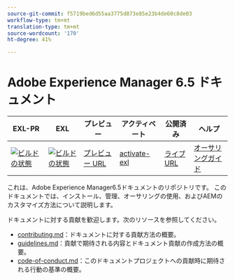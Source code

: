 ```yaml
---
source-git-commit: f5719bed6d55aa3775d873e85e23b4de60c8de03
workflow-type: tm+mt
translation-type: tm+mt
source-wordcount: '170'
ht-degree: 41%

---
```

# Adobe Experience Manager 6.5 ドキュメント

| EXL-PR | EXL | プレビュー | アクティベート | 公開済み | ヘルプ |
|--- |--- |--- |--- |--- |--- |
| [![ビルドの状態](https://docs.ci.corp.adobe.com/view/exl-pr/job/experience-manager-65.en_pr-exl/badge/icon)](https://docs.ci.corp.adobe.com/view/exl-pr/job/experience-manager-65.en_pr-exl/lastBuild/) | [![ビルドの状態](https://docs.ci.corp.adobe.com/view/exl-pr/job/experience-manager-65.en_exl/lastBuild/badge/icon)](https://docs.ci.corp.adobe.com/view/exl-pr/job/experience-manager-65.en_exl/lastBuild/lastBuild) | [プレビュー URL](https://experienceleague.corp.adobe.com/docs/experience-manager-65/authoring/home.html?lang=en) | [activate-exl](https://docs.ci.corp.adobe.com/job/activate-exl/build/) | [ライブURL](https://experienceleague.adobe.com/docs/experience-manager-65/authoring/home.html?lang=en) | [オーサリングガイド](https://experienceleague.adobe.com/docs/authoring-guide-exl/using/home.html?lang=en) |

これは、Adobe Experience Manager6.5ドキュメントのリポジトリです。 このドキュメントでは、インストール、管理、オーサリングの使用、およびAEMのカスタマイズ方法について説明します。

ドキュメントに対する貢献を歓迎します。次のリソースを参照してください。

* [contributing.md](contributing.md)：ドキュメントに対する貢献方法の概要。
* [guidelines.md](guidelines.md)：貢献で期待される内容とドキュメント貢献の作成方法の概要。
* [code-of-conduct.md](code-of-conduct.md)：このドキュメントプロジェクトへの貢献時に期待される行動の基準の概要。


